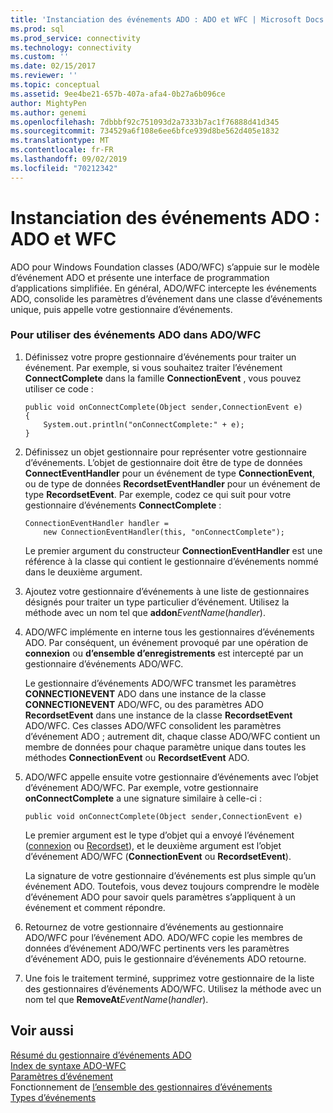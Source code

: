 ```yaml
---
title: 'Instanciation des événements ADO : ADO et WFC | Microsoft Docs'
ms.prod: sql
ms.prod_service: connectivity
ms.technology: connectivity
ms.custom: ''
ms.date: 02/15/2017
ms.reviewer: ''
ms.topic: conceptual
ms.assetid: 9ee4be21-657b-407a-afa4-0b27a6b096ce
author: MightyPen
ms.author: genemi
ms.openlocfilehash: 7dbbbf92c751093d2a7333b7ac1f76888d41d345
ms.sourcegitcommit: 734529a6f108e6ee6bfce939d8be562d405e1832
ms.translationtype: MT
ms.contentlocale: fr-FR
ms.lasthandoff: 09/02/2019
ms.locfileid: "70212342"
---
```

# <a name="ado-event-instantiation-ado-and-wfc"></a>Instanciation des événements ADO : ADO et WFC
ADO pour Windows Foundation classes (ADO/WFC) s’appuie sur le modèle d’événement ADO et présente une interface de programmation d’applications simplifiée. En général, ADO/WFC intercepte les événements ADO, consolide les paramètres d’événement dans une classe d’événements unique, puis appelle votre gestionnaire d’événements.  
  
### <a name="to-use-ado-events-in-adowfc"></a>Pour utiliser des événements ADO dans ADO/WFC  
  
1.  Définissez votre propre gestionnaire d’événements pour traiter un événement. Par exemple, si vous souhaitez traiter l’événement **ConnectComplete** dans la famille **ConnectionEvent** , vous pouvez utiliser ce code :  
  
    ```  
    public void onConnectComplete(Object sender,ConnectionEvent e)  
    {  
        System.out.println("onConnectComplete:" + e);  
    }  
    ```  
  
2.  Définissez un objet gestionnaire pour représenter votre gestionnaire d’événements. L’objet de gestionnaire doit être de type de données **ConnectEventHandler** pour un événement de type **ConnectionEvent**, ou de type de données **RecordsetEventHandler** pour un événement de type **RecordsetEvent**. Par exemple, codez ce qui suit pour votre gestionnaire d’événements **ConnectComplete** :  
  
    ```  
    ConnectionEventHandler handler =   
        new ConnectionEventHandler(this, "onConnectComplete");  
    ```  
  
     Le premier argument du constructeur **ConnectionEventHandler** est une référence à la classe qui contient le gestionnaire d’événements nommé dans le deuxième argument.  
  
3.  Ajoutez votre gestionnaire d’événements à une liste de gestionnaires désignés pour traiter un type particulier d’événement. Utilisez la méthode avec un nom tel que **addon**_EventName_(*handler*).  
  
4.  ADO/WFC implémente en interne tous les gestionnaires d’événements ADO. Par conséquent, un événement provoqué par une opération de **connexion** ou **d’ensemble d’enregistrements** est intercepté par un gestionnaire d’événements ADO/WFC.  
  
     Le gestionnaire d’événements ADO/WFC transmet les paramètres **CONNECTIONEVENT** ADO dans une instance de la classe **CONNECTIONEVENT** ADO/WFC, ou des paramètres ADO **RecordsetEvent** dans une instance de la classe **RecordsetEvent** ADO/WFC. Ces classes ADO/WFC consolident les paramètres d’événement ADO ; autrement dit, chaque classe ADO/WFC contient un membre de données pour chaque paramètre unique dans toutes les méthodes **ConnectionEvent** ou **RecordsetEvent** ADO.  
  
5.  ADO/WFC appelle ensuite votre gestionnaire d’événements avec l’objet d’événement ADO/WFC. Par exemple, votre gestionnaire **onConnectComplete** a une signature similaire à celle-ci :  
  
    ```  
    public void onConnectComplete(Object sender,ConnectionEvent e)  
    ```  
  
     Le premier argument est le type d’objet qui a envoyé l’événement ([connexion](../../../ado/reference/ado-api/connection-object-ado.md) ou [Recordset](../../../ado/reference/ado-api/recordset-object-ado.md)), et le deuxième argument est l’objet d’événement ADO/WFC (**ConnectionEvent** ou **RecordsetEvent**).  
  
     La signature de votre gestionnaire d’événements est plus simple qu’un événement ADO. Toutefois, vous devez toujours comprendre le modèle d’événement ADO pour savoir quels paramètres s’appliquent à un événement et comment répondre.  
  
6.  Retournez de votre gestionnaire d’événements au gestionnaire ADO/WFC pour l’événement ADO. ADO/WFC copie les membres de données d’événement ADO/WFC pertinents vers les paramètres d’événement ADO, puis le gestionnaire d’événements ADO retourne.  
  
7.  Une fois le traitement terminé, supprimez votre gestionnaire de la liste des gestionnaires d’événements ADO/WFC. Utilisez la méthode avec un nom tel que **RemoveAt**_EventName_(*handler*).  
  
## <a name="see-also"></a>Voir aussi  
 [Résumé du gestionnaire d’événements ADO](../../../ado/guide/data/ado-event-handler-summary.md)   
 [Index de syntaxe ADO-WFC](../../../ado/reference/ado-api/ado-wfc-syntax-index.md)   
 [Paramètres d’événement](../../../ado/guide/data/event-parameters.md)   
 Fonctionnement de [l’ensemble des gestionnaires d’événements](../../../ado/guide/data/how-event-handlers-work-together.md)   
 [Types d’événements](../../../ado/guide/data/types-of-events.md)
